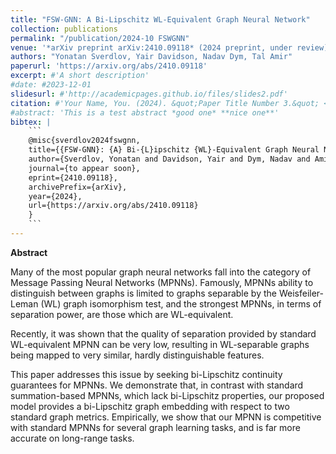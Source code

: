 ```yaml
---
title: "FSW-GNN: A Bi-Lipschitz WL-Equivalent Graph Neural Network"
collection: publications
permalink: "/publication/2024-10 FSWGNN"
venue: '*arXiv preprint arXiv:2410.09118* (2024 preprint, under review)'
authors: "Yonatan Sverdlov, Yair Davidson, Nadav Dym, Tal Amir"
paperurl: 'https://arxiv.org/abs/2410.09118'
excerpt: #'A short description'
#date: #2023-12-01
slidesurl: #'http://academicpages.github.io/files/slides2.pdf'
citation: #'Your Name, You. (2024). &quot;Paper Title Number 3.&quot; <i>GitHub Journal of Bugs</i>. 1(3).'
#abstract: 'This is a test abstract *good one* **nice one**'
bibtex: |
    ```
    @misc{sverdlov2024fswgnn,
    title={{FSW-GNN}: {A} Bi-{L}ipschitz {WL}-Equivalent Graph Neural Network},
    author={Sverdlov, Yonatan and Davidson, Yair and Dym, Nadav and Amir, Tal},
    journal={to appear soon},
    eprint={2410.09118},
    archivePrefix={arXiv},
    year={2024},
    url={https://arxiv.org/abs/2410.09118}
    }
    ```
---
```



**Abstract**

Many of the most popular graph neural networks fall into the category of Message Passing Neural Networks (MPNNs). Famously,  MPNNs ability to distinguish between graphs is limited to graphs separable  by the   Weisfeiler-Leman (WL) graph isomorphism test, and the strongest MPNNs, in terms of separation power, are those which are WL-equivalent. 

Recently, it was shown that the quality of separation provided by standard WL-equivalent MPNN can be very low, resulting in WL-separable graphs being mapped to very similar, hardly distinguishable features.

This paper addresses this issue by seeking bi-Lipschitz continuity guarantees for MPNNs. We demonstrate that, in contrast with standard summation-based MPNNs, which lack bi-Lipschitz properties, our proposed model provides a bi-Lipschitz graph embedding with respect to two standard graph metrics. Empirically, we show that our MPNN is competitive with standard MPNNs for several graph learning tasks, and is far more accurate on long-range tasks.

